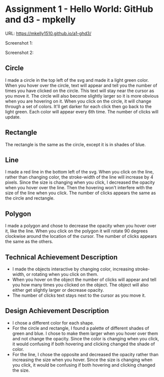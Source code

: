 Assignment 1 - Hello World: GitHub and d3 - mpkelly
===

URL: https://mkelly1510.github.io/a1-ghd3/

Screenshot 1:

Screenshot 2:

Circle
---
I made a circle in the top left of the svg and made it a light green color. When you hover over the circle, text will appear and tell you
the number of times you have clicked on the circle. This text will stay near the cursor as you move it. The circle will also become slightly larger so it is more obvious when you are hovering on it. When you click on the circle, it will change through a set of colors. It'll get darker for each click then go back to the light green. Each color will appear every 6th time. The number of clicks will update.

Rectangle
---
The rectangle is the same as the circle, except it is in shades of blue.

Line
---
I made a red line in the bottom left of the svg. When you click on the line, rather than changing color, the stroke-width of the line will increase by 4 pixels. Since the size is changing when you click, I decreased the opacity when you hover over the line. Then the hovering won't interfere with the size of the line when you click. The number of clicks appears the same as the circle and rectangle.

Polygon
---
I made a polygon and chose to decrease the opacity when you hover over it, like the line. When you click on the polygon it will rotate 90 degrees clockwise around the location of the cursor. The number of clicks appears the same as the others.

Technical Achievement Description
---
- I made the objects interactive by changing color, increasing stroke-width, or rotating when you click on them.
- When you hover on the object the number of clicks will appear and tell you how many times you clicked on the object. The object will also either get slightly larger or decrease opacity.
- The number of clicks text stays next to the cursor as you move it.

Design Achievement Description
---
- I chose a different color for each shape.
- For the circle and rectangle, I found a palette of different shades of green and blue. I chose to make them larger when you hover over them and not change the opacity. Since the color is changing when you click, it would confusing if both hovering and clicking changed the shade of color.
- For the line, I chose the opposite and decreased the opacity rather than increasing the size when you hover. Since the size is changing when you click, it would be confusing if both hovering and clicking changed the size.
